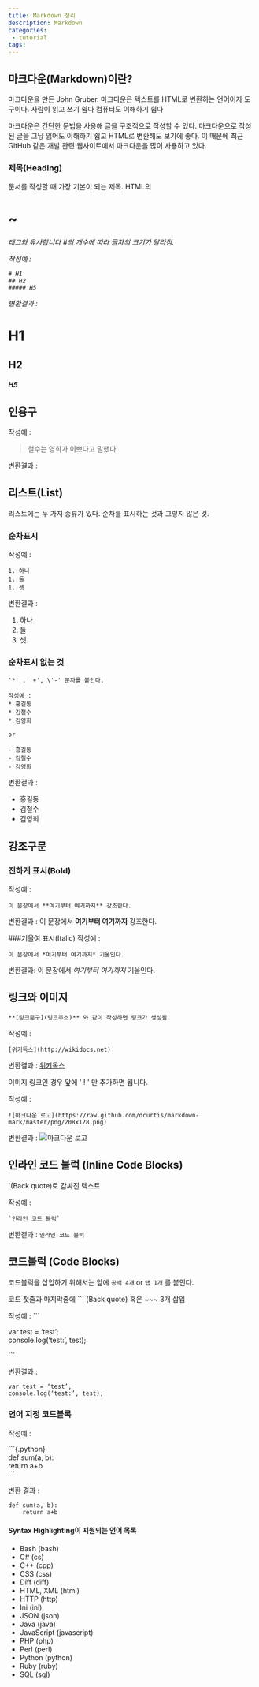 ```yaml
---
title: Markdown 정리
description: Markdown
categories:
 - tutorial
tags:
---
```


## 마크다운(Markdown)이란?
마크다운을 만든 John Gruber.
마크다운은 텍스트를 HTML로 변환하는 언어이자 도구이다.
사람이 읽고 쓰기 쉽다
컴퓨터도 이해하기 쉽다

마크다운은 간단한 문법을 사용해 글을 구조적으로 작성할 수 있다.  마크다운으로 작성된 글을 그냥 읽어도 이해하기 쉽고 HTML로 변환해도 보기에 좋다. 이 때문에 최근 GitHub 같은 개발 관련 웹사이트에서 마크다운을 많이 사용하고 있다.


### 제목(Heading)
문서를 작성할 때 가장 기본이 되는 제목. HTML의 <h1> ~ <h6> 태그와 유사합니다
#의 개수에 따라 글자의 크기가 달라짐.

작성예 :

```
# H1
## H2
##### H5
```

변환결과 :

# H1
## H2
##### H5

## 인용구

작성예 :

> 철수는 영희가 이쁘다고 말했다.

변환결과 :





## 리스트(List)
리스트에는 두 가지 종류가 있다. 순차를 표시하는 것과 그렇지 않은 것.

### 순차표시
작성예 :
```
1. 하나
1. 둘
1. 셋
```

변환결과 :

1. 하나
1. 둘
1. 셋


### 순차표시 없는 것
```
'*' , '+', \'-' 문자를 붙인다.

작성예 :
* 홍길동
* 김철수
* 김영희

or

- 홍길동
- 김철수
- 김영희
```

변환결과 :
- 홍길동
- 김철수
- 김영희


## 강조구문

### 진하게 표시(Bold)

작성예 :
```
이 문장에서 **여기부터 여기까지** 강조한다.
```

변환결과 :
이 문장에서 **여기부터 여기까지** 강조한다.

###기울여 표시(Italic)
작성예 :
```
이 문장에서 *여기부터 여기까지* 기울인다.
```

변환결과:
이 문장에서 *여기부터 여기까지* 기울인다.


## 링크와 이미지
```
**[링크문구](링크주소)** 와 같이 작성하면 링크가 생성됨
```

작성예 :
```
[위키독스](http://wikidocs.net)
```

변환결과 :
[위키독스](http://wikidocs.net)


이미지 링크인 경우 앞에 ' ! ' 만 추가하면 됩니다.

작성예 :
```
![마크다운 로고](https://raw.github.com/dcurtis/markdown-mark/master/png/208x128.png)
```

변환결과 :
![마크다운 로고](https://raw.github.com/dcurtis/markdown-mark/master/png/208x128.png)

## 인라인 코드 블럭 (Inline Code Blocks)
\`(Back quote)로 감싸진 텍스트

작성예 :
```
`인라인 코드 블럭`
```

변환결과 :
`인라인 코드 블럭`




## 코드블럭 (Code Blocks)
코드블럭을 삽입하기 위해서는 앞에 `공백 4개` or `탭 1개` 를 붙인다.

코드 첫줄과 마지막줄에 ``` (Back quote) 혹은 ~~~ 3개 삽입

작성예 :
\`\`\`  

var test = ‘test’;  
console.log(‘test:’, test);  

\`\`\`  


변환결과 :
```
var test = ‘test’;
console.log(‘test:’, test);
```

### 언어 지정 코드블록

작성예 :

\`\`\`{.python}  
def sum(a, b):  
    return a+b  
\`\`\`

변환 결과 :
```{.python}
def sum(a, b):
    return a+b
```

#### Syntax Highlighting이 지원되는 언어 목록
* Bash (bash)
* C# (cs)
* C++ (cpp)
* CSS (css)
* Diff (diff)
* HTML, XML (html)
* HTTP (http)
* Ini (ini)
* JSON (json)
* Java (java)
* JavaScript (javascript)
* PHP (php)
* Perl (perl)
* Python (python)
* Ruby (ruby)
* SQL (sql)
